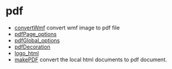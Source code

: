 # pdf



+ [convertWmf](pdf/convertWmf.1) convert wmf image to pdf file
+ [pdfPage_options](pdf/pdfPage_options.1) 
+ [pdfGlobal_options](pdf/pdfGlobal_options.1) 
+ [pdfDecoration](pdf/pdfDecoration.1) 
+ [logo_html](pdf/logo_html.1) 
+ [makePDF](pdf/makePDF.1) convert the local html documents to pdf document.
